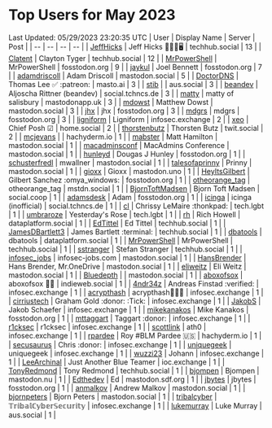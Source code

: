 # Top Users for May 2023
Last Updated: 05/29/2023 23:20:35 UTC
| User | Display Name | Server | Post |
| -- | -- | -- | -- |
| [JeffHicks](https://techhub.social/@JeffHicks) | Jeff Hicks 🐶🎼🍷🖥️ | techhub.social | 13 |
| [Clatent](https://techhub.social/@Clatent) | Clayton Tyger | techhub.social | 12 |
| [MrPowerShell](https://fosstodon.org/@MrPowerShell) | MrPowerShell | fosstodon.org | 9 |
| [jaykul](https://fosstodon.org/@jaykul) | Joel Bennett | fosstodon.org | 7 |
| [adamdriscoll](https://mastodon.social/@adamdriscoll) | Adam Driscoll | mastodon.social | 5 |
| [DoctorDNS](https://masto.ai/@DoctorDNS) | Thomas Lee ✅ :patreon: | masto.ai | 3 |
| [stib](https://aus.social/@stib) |  | aus.social | 3 |
| [beandev](https://social.tchncs.de/@beandev) | Aljoscha Rittner (beandev) | social.tchncs.de | 3 |
| [matty](https://mastodonapp.uk/@matty) | matty of salisbury | mastodonapp.uk | 3 |
| [mdowst](https://mastodon.social/@mdowst) | Matthew Dowst | mastodon.social | 3 |
| [jhx](https://fosstodon.org/@jhx) | jhx | fosstodon.org | 3 |
| [mdgrs](https://fosstodon.org/@mdgrs) | mdgrs | fosstodon.org | 3 |
| [ligniform](https://infosec.exchange/@ligniform) | Ligniform | infosec.exchange | 2 |
| [xeo](https://home.social/@xeo) | Chief Posh ☑ | home.social | 2 |
| [thorstenbutz](https://twit.social/@thorstenbutz) | Thorsten Butz | twit.social | 2 |
| [mcjevans](https://hachyderm.io/@mcjevans) |  | hachyderm.io | 1 |
| [mabster](https://mastodon.social/@mabster) | Matt Hamilton | mastodon.social | 1 |
| [macadminsconf](https://mastodon.social/@macadminsconf) | MacAdmins Conference | mastodon.social | 1 |
| [hunleyd](https://fosstodon.org/@hunleyd) | Dougas J Hunley | fosstodon.org | 1 |
| [schusterfredl](https://mastodon.social/@schusterfredl) | mwallner | mastodon.social | 1 |
| [talesofaprinny](https://mastodon.social/@talesofaprinny) | Prinny | mastodon.social | 1 |
| [gioxx](https://mastodon.uno/@gioxx) | Gioxx | mastodon.uno | 1 |
| [HeyItsGilbert](https://fosstodon.org/@HeyItsGilbert) | Gilbert Sanchez :omya_windows: | fosstodon.org | 1 |
| [otheorange_tag](https://mstdn.social/@otheorange_tag) | otheorange_tag | mstdn.social | 1 |
| [BjornToftMadsen](https://social.coop/@BjornToftMadsen) | Bjorn Toft Madsen | social.coop | 1 |
| [adamsdesk](https://fosstodon.org/@adamsdesk) | Adam | fosstodon.org | 1 |
| [icinga](https://social.tchncs.de/@icinga) | icinga (inofficial) | social.tchncs.de | 1 |
| [cl](https://tech.lgbt/@cl) | Chrissy LeMaire :thonkpad: | tech.lgbt | 1 |
| [umbraroze](https://tech.lgbt/@umbraroze) | Yesterday's Rose | tech.lgbt | 1 |
| [rh](https://dataplatform.social/@rh) | Rich Howell | dataplatform.social | 1 |
| [EdTittel](https://techhub.social/@EdTittel) | Ed Tittel | techhub.social | 1 |
| [JamesDBartlett3](https://techhub.social/@JamesDBartlett3) | James Bartlett :terminal: | techhub.social | 1 |
| [dbatools](https://dataplatform.social/@dbatools) | dbatools | dataplatform.social | 1 |
| [MrPowerShell](https://techhub.social/@MrPowerShell) | MrPowerShell | techhub.social | 1 |
| [sstranger](https://techhub.social/@sstranger) | Stefan Stranger | techhub.social | 1 |
| [infosec_jobs](https://mastodon.social/@infosec_jobs) | infosec-jobs.com | mastodon.social | 1 |
| [HansBrender](https://mastodon.social/@HansBrender) | Hans Brender, Mr.OneDrive | mastodon.social | 1 |
| [eliweitz](https://mastodon.social/@eliweitz) | Eli Weitz | mastodon.social | 1 |
| [Bluedepth](https://mastodon.social/@Bluedepth) |  | mastodon.social | 1 |
| [aboxofsox](https://indieweb.social/@aboxofsox) | aboxofsox 🧙🏼 | indieweb.social | 1 |
| [4ndr34z](https://infosec.exchange/@4ndr34z) | Andreas Finstad :verified: | infosec.exchange | 1 |
| [acrypthash](https://infosec.exchange/@acrypthash) | acrypthash👨🏻‍💻 | infosec.exchange | 1 |
| [cirriustech](https://infosec.exchange/@cirriustech) | Graham Gold :donor: :Tick: | infosec.exchange | 1 |
| [JakobS](https://infosec.exchange/@JakobS) | Jakob Schaefer | infosec.exchange | 1 |
| [mikekanakos](https://fosstodon.org/@mikekanakos) | Mike Kanakos | fosstodon.org | 1 |
| [mttaggart](https://infosec.exchange/@mttaggart) | Taggart :donor: | infosec.exchange | 1 |
| [r1cksec](https://infosec.exchange/@r1cksec) | r1cksec | infosec.exchange | 1 |
| [scottlink](https://infosec.exchange/@scottlink) | ath0 | infosec.exchange | 1 |
| [rpardee](https://hachyderm.io/@rpardee) | Roy #BLM Pardee 🇺🇸 | hachyderm.io | 1 |
| [secusaurus](https://infosec.exchange/@secusaurus) | Chris :donor: | infosec.exchange | 1 |
| [uniquegeek](https://infosec.exchange/@uniquegeek) | uniquegeek | infosec.exchange | 1 |
| [wuzzi23](https://infosec.exchange/@wuzzi23) | Johann | infosec.exchange | 1 |
| [LeeArchinal](https://ioc.exchange/@LeeArchinal) | Just Another Blue Teamer | ioc.exchange | 1 |
| [TonyRedmond](https://techhub.social/@TonyRedmond) | Tony Redmond | techhub.social | 1 |
| [bjompen](https://mastodon.nu/@bjompen) | Bjompen | mastodon.nu | 1 |
| [Edthedev](https://mastodon.sdf.org/@Edthedev) | Ed | mastodon.sdf.org | 1 |
| [jbytes](https://fosstodon.org/@jbytes) | jbytes | fosstodon.org | 1 |
| [anmalkov](https://mastodon.social/@anmalkov) | Andrew Malkov | mastodon.social | 1 |
| [bjornpeters](https://mastodon.social/@bjornpeters) | Bjorn Peters | mastodon.social | 1 |
| [tribalcyber](https://infosec.exchange/@tribalcyber) | 𝕋𝕣𝕚𝕓𝕒𝕝ℂ𝕪𝕓𝕖𝕣𝕊𝕖𝕔𝕦𝕣𝕚𝕥𝕪 | infosec.exchange | 1 |
| [lukemurray](https://aus.social/@lukemurray) | Luke Murray | aus.social | 1 |
